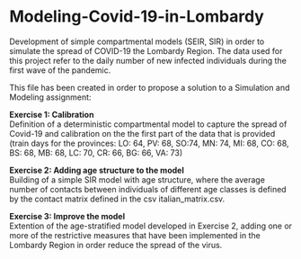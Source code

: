 # Modeling-Covid-19-in-Lombardy
Development of simple compartmental models (SEIR, SIR) in order to simulate the spread of COVID-19 the Lombardy Region. The data used for this project refer to the daily number of new infected individuals during the first wave of the pandemic.

This file has been created in order to propose a solution to a Simulation and Modeling assignment:

**Exercise 1: Calibration**
<br>
Definition of a deterministic compartmental model to capture the spread of Covid-19 and calibration on the the first part of the data that is provided (train days for the provinces: LO: 64, PV: 68, SO:74, MN: 74, MI: 68, CO: 68, BS: 68, MB: 68, LC: 70, CR: 66, BG: 66, VA: 73)
<br>

**Exercise 2: Adding age structure to the model**
<br>
Building of a simple SIR model with age structure, where the average number of contacts between individuals of different age classes is defined by the contact matrix defined in the csv italian_matrix.csv.
<br>

**Exercise 3: Improve the model**
<br>
Extention of the age-stratified model developed in Exercise 2, adding one or more of the restrictive measures that have been implemented in the Lombardy Region in order reduce the spread of the virus. 


